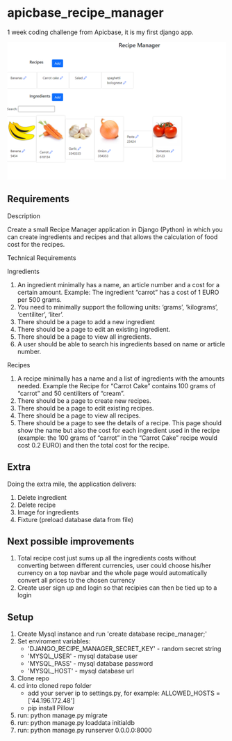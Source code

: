 # apicbase_recipe_manager

1 week coding challenge from Apicbase, it is my first django app. 

![A print screen of the project running](print.png)

## Requirements 

Description

Create a small Recipe Manager application in Django (Python) in which you can create ingredients and recipes and that allows the calculation of food cost for the recipes.

Technical Requirements

Ingredients

1) An ingredient minimally has a name, an article number and a cost for a certain amount. Example: The ingredient “carrot” has a cost of 1 EURO per 500 grams.
2) You need to minimally support the following units: ‘grams’, ‘kilograms’, ‘centiliter’, ‘liter’.
3) There should be a page to add a new ingredient
4) There should be a page to edit an existing ingredient.
5) There should be a page to view all ingredients.
6) A user should be able to search his ingredients based on name or article number.

Recipes

1) A recipe minimally has a name and a list of ingredients with the amounts needed. Example the Recipe for “Carrot Cake” contains 100 grams of “carrot” and 50 centiliters of “cream”.
2) There should be a page to create new recipes.
3) There should be a page to edit existing recipes.
4) There should be a page to view all recipes.
5) There should be a page to see the details of a recipe. This page should show the name but also the cost for each ingredient used in the recipe (example: the 100 grams of “carrot” in the “Carrot Cake” recipe would cost 0.2 EURO) and then the total cost for the recipe.

## Extra

Doing the extra mile, the application delivers:
 1) Delete ingredient
 2) Delete recipe
 3) Image for ingredients
 4) Fixture (preload database data from file)

## Next possible improvements

1) Total recipe cost just sums up all the ingredients costs without converting between different currencies, user could choose his/her currency on a top navbar and the whole page would automatically convert all prices to the chosen currency
2) Create user sign up and login so that recipies can then be tied up to a login

## Setup

1) Create Mysql instance and run 'create database recipe_manager;'
2) Set enviroment variables:
	- 'DJANGO_RECIPE_MANAGER_SECRET_KEY' - random secret string 
	- 'MYSQL_USER' - mysql database user
	- 'MYSQL_PASS' - mysql database password
	- 'MYSQL_HOST' - mysql database url
3) Clone repo
4) cd into cloned repo folder
	- add your server ip to settings.py, for example: ALLOWED_HOSTS = ['44.196.172.48']
	- pip install Pillow
5) run: python manage.py migrate
6) run: python manage.py loaddata initialdb
7) run: python manage.py runserver 0.0.0.0:8000

